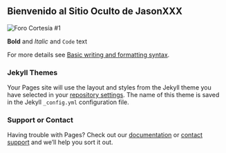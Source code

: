 ## Bienvenido al Sitio Oculto de JasonXXX

![Foro Cortesía #1](https://drive.google.com/file/d/1UetgIwkkujeA3d-E1HQ-bxJ76Dzx09_G)

**Bold** and _Italic_ and `Code` text


For more details see [Basic writing and formatting syntax](https://docs.github.com/en/github/writing-on-github/getting-started-with-writing-and-formatting-on-github/basic-writing-and-formatting-syntax).

### Jekyll Themes

Your Pages site will use the layout and styles from the Jekyll theme you have selected in your [repository settings](https://github.com/Savage-Techno-Solutions/savageoils-github-repo/settings/pages). The name of this theme is saved in the Jekyll `_config.yml` configuration file.

### Support or Contact

Having trouble with Pages? Check out our [documentation](https://docs.github.com/categories/github-pages-basics/) or [contact support](https://support.github.com/contact) and we’ll help you sort it out.
